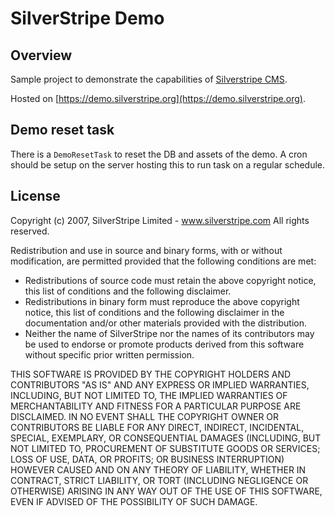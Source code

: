 # SilverStripe Demo

## Overview

Sample project to demonstrate the capabilities of [Silverstripe CMS](http://www.silverstripe.org).

Hosted on [https://demo.silverstripe.org](https://demo.silverstripe.org).

## Demo reset task

There is a `DemoResetTask` to reset the DB and assets of the demo. A cron should be setup on the server hosting this to run task on a regular schedule.

## License ##

Copyright (c) 2007, SilverStripe Limited - www.silverstripe.com
All rights reserved.

Redistribution and use in source and binary forms, with or without modification, are permitted provided that the following conditions are met:

* Redistributions of source code must retain the above copyright notice, this list of conditions and the following disclaimer.
* Redistributions in binary form must reproduce the above copyright notice, this list of conditions and the following disclaimer in the documentation and/or other materials provided with the distribution.
* Neither the name of SilverStripe nor the names of its contributors may be used to endorse or promote products derived from this software without specific prior written permission.

THIS SOFTWARE IS PROVIDED BY THE COPYRIGHT HOLDERS AND CONTRIBUTORS "AS IS" AND ANY EXPRESS OR IMPLIED WARRANTIES, INCLUDING, BUT NOT LIMITED TO, THE 
IMPLIED WARRANTIES OF MERCHANTABILITY AND FITNESS FOR A PARTICULAR PURPOSE ARE DISCLAIMED. IN NO EVENT SHALL THE COPYRIGHT OWNER OR CONTRIBUTORS BE 
LIABLE FOR ANY DIRECT, INDIRECT, INCIDENTAL, SPECIAL, EXEMPLARY, OR CONSEQUENTIAL DAMAGES (INCLUDING, BUT NOT LIMITED TO, PROCUREMENT OF SUBSTITUTE 
GOODS OR SERVICES; LOSS OF USE, DATA, OR PROFITS; OR BUSINESS INTERRUPTION) HOWEVER CAUSED AND ON ANY THEORY OF LIABILITY, WHETHER IN CONTRACT, 
STRICT LIABILITY, OR TORT (INCLUDING NEGLIGENCE OR OTHERWISE) ARISING IN ANY WAY OUT OF THE USE OF THIS SOFTWARE, EVEN IF ADVISED OF THE POSSIBILITY 
OF SUCH DAMAGE.
